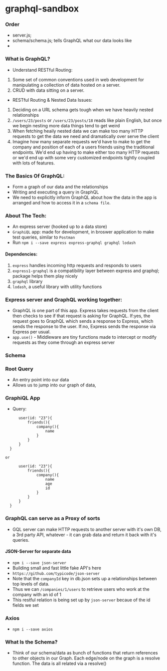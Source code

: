 # graphql-sandbox

### Order

- server.js;
- schema/schema.js; tells GraphQL what our data looks like
-

### What is GraphQL?

- Understand RESTful Routing:

1. Some set of common conventions used in web development for manipulating a collection of data hosted on a server.
1. CRUD with data sitting on a server.

- RESTful Routing & Nested Data Issues:

1. Deciding on a URL schema gets tough when we have heavily nested relationships
1. `/users/23/posts` or `/users/23/posts/18` reads like plain English, but once we begin nesting more data things tend to get weird
1. When fetching heaily nested data we can make too many HTTP requests to get the data we need and dramatically over serve the client
1. Imagine how many separate requests we'd have to make to get the company and position of each of a users friends using the traditional endpoints. We'd end up having to make either too many HTTP requests or we'd end up with some very customized endpoints tightly coupled with lots of features.

### The Basics Of GraphQL:

- Form a graph of our data and the relationships
- Writing and executing a query in GraphQL
- We need to explicitly inform GraphQL about how the data in the app is arranged and how to access it in a `schema file`.

### About The Tech:

- An express server (hooked up to a data store)
- `GraphiQL` app: made for development, in broswer application to make test queries, similar to `Postman`
- Run `npm i --save express express-graphql graphql lodash`

#### Dependencies:

1. `express` handles incoming http requests and responds to users
1. `express1-graphql` is a compatibility layer between express and graphql; package helps them play nicely
1. `graphql` library
1. `lodash`, a useful library with utility functions

### Express server and GraphQL working together:

- GraphQL is one part of this app. Express takes requests from the client then checks to see if that request is asking for GraphQL. If:yes, the request goes to GraphQL which sends a response to Express, which sends the response to the user. If:no, Express sends the response via Express per usual.
- `app.use()` - Middleware are tiny functions made to intercept or modify requests as they come through an express server

### Schema

### Root Query

- An entry point into our data
- Allows us to jump into our graph of data,

### GraphiQL App

- Query:

```{
      user(id: "23"){
          friends(){
              company(){
                  name
              }
          }
      }
  }
```

`or`

```{
      user(id: "23"){
          friends(){
              company(){
                  name
                  age
                  id
              }
          }
      }
  }
```

### GraphQL can serve as a Proxy of sorts

- GQL server can make HTTP requests to another server with it's own DB, a 3rd party API, whatever - it can grab data and return it back with it's queries.

#### JSON-Server for separate data

- `npm i --save json-server`
- Building small and fast little fake API's here
- `https://github.com/typicode/json-server`
- Note that the `companyId` key in db.json sets up a relationships between top levels of data.
- Thus we can `/companies/1/users` to retrieve users who work at the company with an id of 1
- This restful relation is being set up by `json-server` becaue of the id fields we set

### Axios

- `npm i --save axios`

### What Is the Schema?

- Think of our schema/data as bunch of functions that return references to other objects in our Graph. Each edge/node on the graph is a resolve function. The data is all related via a resolve()
